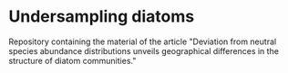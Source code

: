 # Undersampling diatoms
Repository containing the material of the article "Deviation from neutral species abundance distributions unveils geographical differences in the structure of diatom communities."
